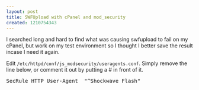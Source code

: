 ```yaml
---
layout: post
title: SWFUpload with cPanel and mod_security
created: 1210754343
---
```

I searched long and hard to find what was causing swfupload to fail on my cPanel, but work on my test environment so I thought I better save the result incase I need it again.
<!--break-->


Edit <code>/etc/httpd/conf/js_modsecurity/useragents.conf</code>.  Simply remove the line below, or comment it out by putting a # in front of it.

<pre class="brush:plain">
SecRule HTTP_User-Agent  "^Shockwave Flash"
</pre>
